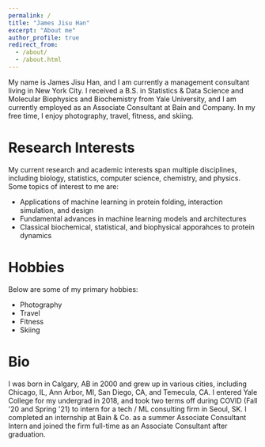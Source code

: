 ```yaml
---
permalink: /
title: "James Jisu Han"
excerpt: "About me"
author_profile: true
redirect_from: 
  - /about/
  - /about.html
---
```


My name is James Jisu Han, and I am currently a management consultant living in New York City. I received a B.S. in Statistics & Data Science and Molecular Biophysics and Biochemistry from Yale University, and I am currently employed as an Associate Consultant at Bain and Company. In my free time, I enjoy photography, travel, fitness, and skiing.

Research Interests
======
My current research and academic interests span multiple disciplines, including biology, statistics, computer science, chemistry, and physics. Some topics of interest to me are:

* Applications of machine learning in protein folding, interaction simulation, and design
* Fundamental advances in machine learning models and architectures
* Classical biochemical, statistical, and biophysical apporahces to protein dynamics


Hobbies
======
Below are some of my primary hobbies:

* Photography
* Travel
* Fitness
* Skiing

Bio
======
I was born in Calgary, AB in 2000 and grew up in various cities, including Chicago, IL, Ann Arbor, MI, San Diego, CA, and Temecula, CA. I entered Yale College for my undergrad in 2018, and took two terms off during COVID (Fall '20 and Spring '21) to intern for a tech / ML consulting firm in Seoul, SK. I completed an internship at Bain & Co. as a summer Associate Consultant Intern and joined the firm full-time as an Associate Consultant after graduation.
